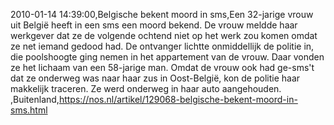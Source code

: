 2010-01-14 14:39:00,Belgische bekent moord in sms,Een 32-jarige vrouw uit België heeft in een sms een moord bekend. De vrouw meldde haar werkgever dat ze de volgende ochtend niet op het werk zou komen omdat ze net iemand gedood had. De ontvanger lichtte onmiddellijk de politie in, die poolshoogte ging nemen in het appartement van de vrouw. Daar vonden ze het lichaam van een 58-jarige man. Omdat de vrouw ook had ge-sms't dat ze onderweg was naar haar zus in Oost-België, kon de politie haar makkelijk traceren. Ze werd onderweg in haar auto aangehouden. ,Buitenland,https://nos.nl/artikel/129068-belgische-bekent-moord-in-sms.html